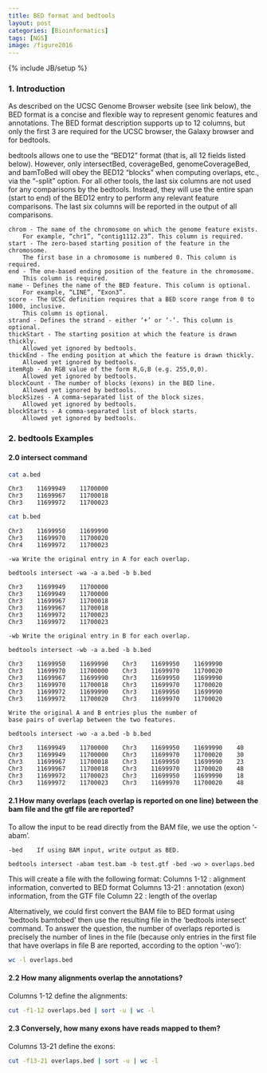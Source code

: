 ```yaml
---
title: BED format and bedtools
layout: post
categories: [Bioinformatics]
tags: [NGS]
image: /figure2016
---
```

{% include JB/setup %}


### 1. Introduction  

As described on the UCSC Genome Browser website (see link below), the BED format is a concise and flexible way to represent genomic features and annotations. The BED format description supports up to 12 columns, but only the first 3 are required for the UCSC browser, the Galaxy browser and for bedtools.      

bedtools allows one to use the “BED12” format (that is, all 12 fields listed below). However, only intersectBed, coverageBed, genomeCoverageBed, and bamToBed will obey the BED12 “blocks” when computing overlaps, etc., via the “-split” option. For all other tools, the last six columns are not used for any comparisons by the bedtools. Instead, they will use the entire span (start to end) of the BED12 entry to perform any relevant feature comparisons. The last six columns will be reported in the output of all comparisons.     

```
chrom - The name of the chromosome on which the genome feature exists. 
	For example, “chr1”, “contig1112.23”. This column is required.
start - The zero-based starting position of the feature in the chromosome. 
	The first base in a chromosome is numbered 0. This column is required.
end - The one-based ending position of the feature in the chromosome.
	This column is required.
name - Defines the name of the BED feature. This column is optional.
	For example, “LINE”, “Exon3”.
score - The UCSC definition requires that a BED score range from 0 to 1000, inclusive. 
	This column is optional.
strand - Defines the strand - either ‘+’ or ‘-‘. This column is optional.
thickStart - The starting position at which the feature is drawn thickly.
	Allowed yet ignored by bedtools.
thickEnd - The ending position at which the feature is drawn thickly.
	Allowed yet ignored by bedtools.
itemRgb - An RGB value of the form R,G,B (e.g. 255,0,0).
	Allowed yet ignored by bedtools.
blockCount - The number of blocks (exons) in the BED line.
	Allowed yet ignored by bedtools.
blockSizes - A comma-separated list of the block sizes.
	Allowed yet ignored by bedtools.
blockStarts - A comma-separated list of block starts.
	Allowed yet ignored by bedtools.
```

### 2. bedtools Examples  

#### 2.0 intersect command

```bash
cat a.bed 
```

```
Chr3	11699949	11700000
Chr3	11699967	11700018
Chr3	11699972	11700023
```

```bash
cat b.bed 
```

```
Chr3	11699950	11699990
Chr3	11699970	11700020
Chr4	11699972	11700023
```

```
-wa Write the original entry in A for each overlap.
```

```
bedtools intersect -wa -a a.bed -b b.bed 
```

```
Chr3	11699949	11700000
Chr3	11699949	11700000
Chr3	11699967	11700018
Chr3	11699967	11700018
Chr3	11699972	11700023
Chr3	11699972	11700023
```
 
```
-wb Write the original entry in B for each overlap.
```

```
bedtools intersect -wb -a a.bed -b b.bed 
```

```
Chr3	11699950	11699990	Chr3	11699950	11699990
Chr3	11699970	11700000	Chr3	11699970	11700020
Chr3	11699967	11699990	Chr3	11699950	11699990
Chr3	11699970	11700018	Chr3	11699970	11700020
Chr3	11699972	11699990	Chr3	11699950	11699990
Chr3	11699972	11700020	Chr3	11699970	11700020
```

```
Write the original A and B entries plus the number of 
base pairs of overlap between the two features.
```

```
bedtools intersect -wo -a a.bed -b b.bed 
```

```
Chr3	11699949	11700000	Chr3	11699950	11699990	40
Chr3	11699949	11700000	Chr3	11699970	11700020	30
Chr3	11699967	11700018	Chr3	11699950	11699990	23
Chr3	11699967	11700018	Chr3	11699970	11700020	48
Chr3	11699972	11700023	Chr3	11699950	11699990	18
Chr3	11699972	11700023	Chr3	11699970	11700020	48
```

#### 2.1 How many overlaps (each overlap is reported on one line) between the bam file and the gtf file are reported?

To allow the input to be read directly from the BAM file, we use the option ‘-abam’.
```
-bed	If using BAM input, write output as BED.
```

```
bedtools intersect -abam test.bam -b test.gtf -bed -wo > overlaps.bed
```

This will create a file with the following format: 
Columns 1-12 : alignment information, converted to BED format 
Columns 13-21 : annotation (exon) information, from the GTF file 
Column 22 : length of the overlap

Alternatively, we could first convert the BAM file to BED format using ‘bedtools bamtobed’ then use the resulting file in the ‘bedtools intersect’ command. To answer the question, the number of overlaps reported is precisely the number of lines in the file (because only entries in the first file that have overlaps in file B are reported, according to the option ‘-wo’):

```bash
wc -l overlaps.bed
```

#### 2.2 How many alignments overlap the annotations?

Columns 1-12 define the alignments:

```bash
cut -f1-12 overlaps.bed | sort -u | wc -l
```

#### 2.3 Conversely, how many exons have reads mapped to them?

Columns 13-21 define the exons:

```bash
cut -f13-21 overlaps.bed | sort -u | wc -l
```
